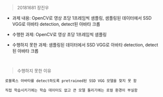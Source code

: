 > 20181681 장진우

- 과제 내용: OpenCV로 영상 초당 1프레임씩 샘플링, 샘플링된 데이터에서 SSD VGG로 아바타 detection, detect된 아바타 크롭

- 수행한 과제: OpenCV로 영상 초당 1프레임씩 샘플링

- 수행하지 못한 과제: 샘플링된 데이터에서 SSD VGG로 아바타 detection, detect된 아바타 크롭

<br>

> 수행하지 못한 이유

    로블록스 아바타를 detect하도록 pretrained된 SSD VGG 모델을 찾지 못 함
  
    직접 학습시키기에는 학습 데이터도 없고 큰 모델 돌리기에는 로컬 환경이 부실함
